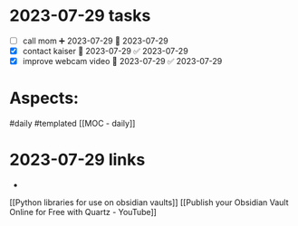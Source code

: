 
# 2023-07-29 tasks

- [ ] call mom ➕ 2023-07-29 📅 2023-07-29
- [x] contact kaiser 📅 2023-07-29 ✅ 2023-07-29
- [x] improve webcam video 📅 2023-07-29 ✅ 2023-07-29

# Aspects:
#daily #templated
[[MOC - daily]]

# 2023-07-29 links
- 

[[Python libraries for use on obsidian vaults]]
[[Publish your Obsidian Vault Online for Free with Quartz - YouTube]]